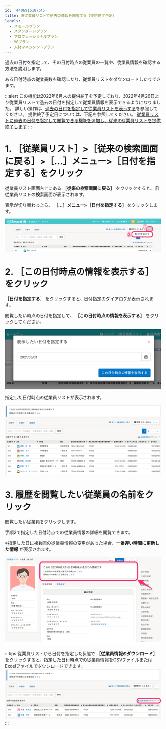 ```yaml
---
id: '4406916187545'
title: 旧従業員リストで過去の情報を閲覧する（提供終了予定）
labels:
  - スモールプラン
  - スタンダードプラン
  - プロフェッショナルプラン
  - ¥0プラン
  - 人材マネジメントプラン
---
```

過去の日付を指定して、その日付時点の従業員の一覧や、従業員情報を確認する方法を説明します。

ある日付時点の従業員数を確認したり、従業員リストをダウンロードしたりできます。

:::alert
この機能は2022年6月末の提供終了を予定しており、2022年4月26日より従業員リストで過去の日付を指定して従業員情報を表示できるようになりました。
詳しい操作は、[過去の日付を指定して従業員リストを表示する](https://knowledge.smarthr.jp/hc/ja/articles/5950434616089)を参照してください。
提供終了予定日については、下記を参照してください。
[従業員リストに過去の日付を指定して閲覧できる機能を追加し、従来の従業員リストを提供終了します](https://smarthr.jp/update/35050)
:::

# 1\. ［従業員リスト］>［従来の検索画面に戻る］>［...］メニュー>［日付を指定する］をクリック

従業員リスト画面右上にある **［従来の検索画面に戻る］** をクリックすると、旧従業員リストの検索画面が表示されます。

表示が切り替わったら、 **［…］メニュー>［日付を指定する］** をクリックします。

![](./list_001.png)

# 2. ［この日付時点の情報を表示する］をクリック

 **［日付を指定する］** をクリックすると、日付指定のダイアログが表示されます。

閲覧したい時点の日付を指定して、 **［この日付時点の情報を表示する］** をクリックしてください。

![](./__________2021-10-08_8_06_06.png)

指定した日付時点の従業員リストが表示されます。

![](./__________2021-10-08_8_09_06.png)

# 3\. 履歴を閲覧したい従業員の名前をクリック

閲覧したい従業員をクリックします。

手順2で指定した日付時点での従業員情報の詳細を閲覧できます。

※指定した日に複数回の従業員情報の変更があった場合、**一番遅い時間に更新した情報** が表示されます。

![](./__________2021-10-08_8_16_40.png)

:::tips
従業員リストから日付を指定した状態で **［従業員情報のダウンロード］** をクリックすると、指定した日付時点での従業員情報をCSVファイルまたはExcelファイルでダウンロードできます。 ![](./__________2021-10-08_8_26_32.png)
:::
